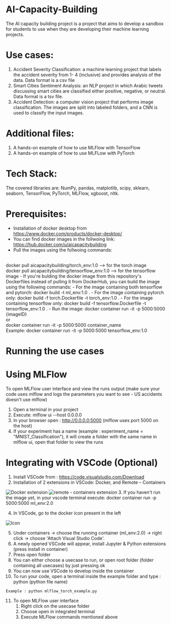 # AI-Capacity-Building
The AI capacity building project is a project that aims to develop a sandbox for students to use when they are developing their machine learning projects.

# Use cases:
1.	Accident Severity Classification: a machine learning project that labels the accident severity from 1- 4 (inclusive) and provides analysis of the data. Data format is a csv file
2.	Smart Cities Sentiment Analysis: an NLP project in which Arabic tweets discussing smart cities are classified either positive, negative, or neutral. Data format is a tsv file.
3.	Accident Detection: a computer vision project that performs image classification. The images are split into labeled folders, and a CNN is used to classify the input images.
# Additional files:
1.	A hands-on example of how to use MLFlow with TensorFlow
2.	A hands-on example of how to use MLFLow with PyTorch

# Tech Stack:
The covered libraries are: NumPy, pandas, matplotlib, scipy, sklearn, seaborn, TensorFlow, PyTorch, MLFlow, xgboost, nltk.

# Prerequisites:
-	Installation of docker desktop from https://www.docker.com/products/docker-desktop/
-	You can find docker images in the follwoing link: https://hub.docker.com/u/aicapacitybuilding
- Pull the images using the follwoing commands: 
<br /> 
docker pull aicapacitybuilding/torch_env:1.0 --> for the torch image
<br /> 
docker pull aicapacitybuilding/tensorflow_env:1.0 --> for the tensorflow image
-  If you're bulding the docker image from this repository's Dockerfiles instead of pulling it from DockerHub, you can build the image using the following commands:
   -  For the image containing both tensorflow and pytorch: docker build -t ml_env:1.0 .
   -  For the image containing pytorch only: docker build -f torch.Dockerfile -t torch_env:1.0 .
   -  For the image containing tensorflow only: docker build -f tensorflow.Dockerfile -t tensorflow_env:1.0 .
-	Run the image:
docker container run -it -p 5000:5000 {imageID} <br /> 
or <br /> 
docker container run -it -p 5000:5000 container_name <br /> 
Example: docker container run -it -p 5000:5000 tensorflow_env:1.0


# Running the use cases

# Using MLFlow 
  To open MLFlow user interface and view the runs output (make sure your code uses mlflow and logs the parameters you want to see - US accidents doesn't use mlflow)
  1. Open a terminal in your project
  2. Execute:  mlflow ui --host 0.0.0.0
  3. In your browser open : http://0.0.0.0:5000  (mlflow uses port 5000 on the host)
  4. If your experiment has a name (example : experiment_name = "MNIST_Classification"), it will create a folder with the same name in mlflow ui, open that folder to view the runs
     
# Integrating with VSCode (Optional)
  1. Install VSCode from : https://code.visualstudio.com/Download
  2. Installation of 2 extensions in VSCode: Docker, and Remote – Containers
  
  ![Docker extension](https://media.eos2git.cec.lab.emc.com/user/17974/files/0fc3c7aa-4c92-49a2-b658-d476c7a0dcf3)
  ![remote - containers extension](https://media.eos2git.cec.lab.emc.com/user/17974/files/20c48ff0-ed77-422e-a551-cf3ddba6628a)
   3. If you haven't run the image yet, in your vscode terminal execute: docker container run -p 5000:5000 ml_env:2.0
  
 4. In VSCode, go to the docker icon present in the left
  
  ![Icon](https://media.eos2git.cec.lab.emc.com/user/17974/files/2d0d9c0f-12ce-46cf-8525-f5f94b1ba7a8)
  
  5. Under containers -> choose the running container (ml_env:2.0) -> right click -> choose 'Attach Visual Studio Code'.
  6. A newly opened VSCode will appear, install Jupyter & Python extensions (press install in container)
  7. Press open folder
  8. You can either choose a usecase to run, or open root folder (folder containing all usecases) by just pressing ok
  9. You can now use VSCode to develop inside the container
  10. To run your code, open a terminal inside the example folder and type : python (python file name)

    Example : python mlflow_torch_example.py
  11. To open MLFlow user interface
       1. Right click on the usecase folder
       2. Choose open in integrated terminal 
       3. Execute MLFlow commands mentioned above

